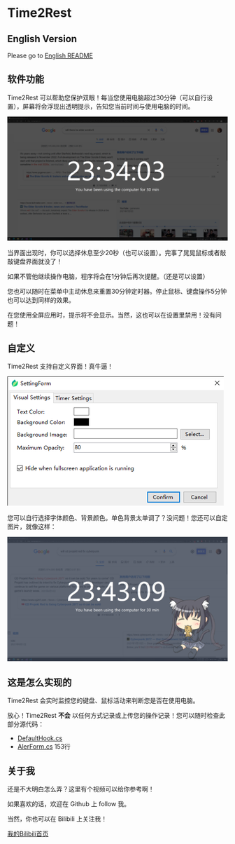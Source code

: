﻿# Time2Rest

## English Version

Please go to [English README](https://github.com/SDchao/Time2Rest/blob/main/README_en.md)

## 软件功能

Time2Rest 可以帮助您保护双眼！每当您使用电脑超过30分钟（可以自行设置），屏幕将会浮现出透明提示，告知您当前时间与使用电脑的时间。

![主界面](https://github.com/SDchao/Time2Rest/blob/main/Time2Rest/Resources/Demo_Reminder.png)

当界面出现时，你可以选择休息至少20秒（也可以设置）。完事了晃晃鼠标或者敲敲键盘界面就没了！

如果不管他继续操作电脑，程序将会在1分钟后再次提醒。（还是可以设置）

您也可以随时在菜单中主动休息来重置30分钟定时器。停止鼠标、键盘操作5分钟也可以达到同样的效果。

在您使用全屏应用时，提示将不会显示。当然，这也可以在设置里禁用！没有问题！

## 自定义

Time2Rest 支持自定义界面！真牛逼！

![设置界面](https://github.com/SDchao/Time2Rest/blob/main/Time2Rest/Resources/Demo_Settings.png)

您可以自行选择字体颜色、背景颜色。单色背景太单调了？没问题！您还可以自定图片，就像这样：

![二次元浓度过高](https://github.com/SDchao/Time2Rest/blob/main/Time2Rest/Resources/Demo_Img.png)

## 这是怎么实现的

Time2Rest 会实时监控您的键盘、鼠标活动来判断您是否在使用电脑。

放心！Time2Rest **不会** 以任何方式记录或上传您的操作记录！您可以随时检查此部分源代码：

* [DefaultHook.cs](https://github.com/SDchao/Time2Rest/blob/main/Time2Rest/WinInteractors/DefaultHook.cs)
* [AlerForm.cs](https://github.com/SDchao/Time2Rest/blob/main/Time2Rest/AlertForm.cs#L153-L192) 153行

## 关于我

还是不大明白怎么弄？这里有个视频可以给你参考啊！

如果喜欢的话，欢迎在 Github 上 follow 我。

当然，你也可以在 Bilibili 上关注我！

[我的Bilibili首页](https://space.bilibili.com/12263994)